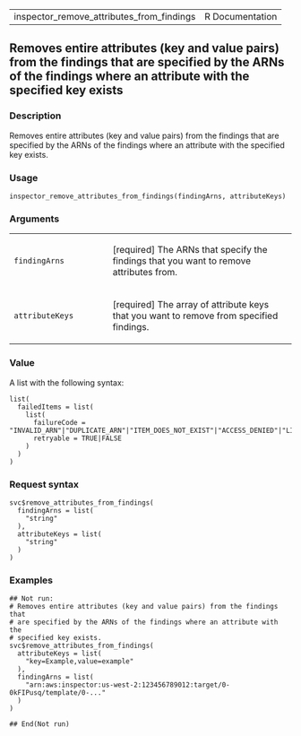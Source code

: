 <table style="width: 100%;">
<tbody>
<tr class="odd">
<td>inspector_remove_attributes_from_findings</td>
<td style="text-align: right;">R Documentation</td>
</tr>
</tbody>
</table>

## Removes entire attributes (key and value pairs) from the findings that are specified by the ARNs of the findings where an attribute with the specified key exists

### Description

Removes entire attributes (key and value pairs) from the findings that
are specified by the ARNs of the findings where an attribute with the
specified key exists.

### Usage

    inspector_remove_attributes_from_findings(findingArns, attributeKeys)

### Arguments

<table>
<colgroup>
<col style="width: 35%" />
<col style="width: 65%" />
</colgroup>
<tbody>
<tr class="odd">
<td><code
id="inspector_remove_attributes_from_findings_:_findingArns">findingArns</code></td>
<td><p>[required] The ARNs that specify the findings that you want to
remove attributes from.</p></td>
</tr>
<tr class="even">
<td><code
id="inspector_remove_attributes_from_findings_:_attributeKeys">attributeKeys</code></td>
<td><p>[required] The array of attribute keys that you want to remove
from specified findings.</p></td>
</tr>
</tbody>
</table>

### Value

A list with the following syntax:

    list(
      failedItems = list(
        list(
          failureCode = "INVALID_ARN"|"DUPLICATE_ARN"|"ITEM_DOES_NOT_EXIST"|"ACCESS_DENIED"|"LIMIT_EXCEEDED"|"INTERNAL_ERROR",
          retryable = TRUE|FALSE
        )
      )
    )

### Request syntax

    svc$remove_attributes_from_findings(
      findingArns = list(
        "string"
      ),
      attributeKeys = list(
        "string"
      )
    )

### Examples

    ## Not run: 
    # Removes entire attributes (key and value pairs) from the findings that
    # are specified by the ARNs of the findings where an attribute with the
    # specified key exists.
    svc$remove_attributes_from_findings(
      attributeKeys = list(
        "key=Example,value=example"
      ),
      findingArns = list(
        "arn:aws:inspector:us-west-2:123456789012:target/0-0kFIPusq/template/0-..."
      )
    )

    ## End(Not run)
